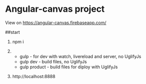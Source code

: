 Angular-canvas project
===============================

View on https://angular-canvas.firebaseapp.com/

##start

1. npm i

2.  * gulp            - for dev with watch, livereload and server, no UglifyJs
    * gulp dev        - build files, no UglifyJs
    * gulp product    - build files for diploy with UglifyJs


3. http://localhost:8888